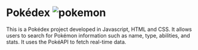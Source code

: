 # Pokédex  ![pokemon](https://github.com/user-attachments/assets/38373528-b710-4f5f-a0d5-61ba978967c1)


This is a Pokédex project developed in Javascript, HTML and CSS. It allows users to search for Pokémon information such as name, type, abilities, and stats. It uses the PokéAPI to fetch real-time data.
